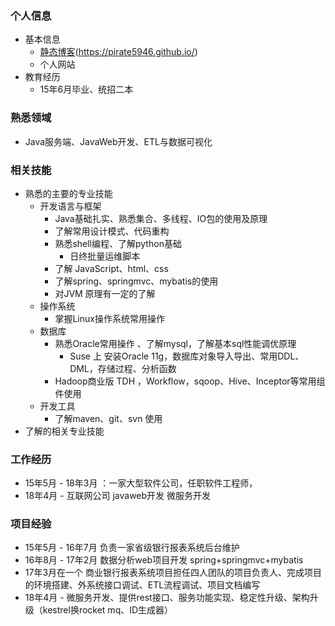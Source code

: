 ### 个人信息
- 基本信息
    - [静态博客](https://pirate5946.github.io/)(https://pirate5946.github.io/)
    - 个人网站
- 教育经历
    - 15年6月毕业、统招二本

### 熟悉领域
- Java服务端、JavaWeb开发、ETL与数据可视化 

### 相关技能
- 熟悉的主要的专业技能
    - 开发语言与框架
        - Java基础扎实、熟悉集合、多线程、IO包的使用及原理
        - 了解常用设计模式、代码重构
        - 熟悉shell编程、了解python基础  
            - 日终批量运维脚本
        - 了解 JavaScript、html、css
        - 了解spring、springmvc、mybatis的使用
        - 对JVM 原理有一定的了解
    - 操作系统
        - 掌握Linux操作系统常用操作
    - 数据库
        - 熟悉Oracle常用操作  、了解mysql，了解基本sql性能调优原理
            - Suse 上 安装Oracle 11g，数据库对象导入导出、常用DDL、DML，存储过程、分析函数
        - Hadoop商业版 TDH ，Workflow，sqoop、Hive、Inceptor等常用组件使用
    - 开发工具
        - 了解maven、git、svn 使用
- 了解的相关专业技能

### 工作经历
- 15年5月 - 18年3月 ：一家大型软件公司，任职软件工程师，
- 18年4月 - 互联网公司 javaweb开发 微服务开发

### 项目经验
- 15年5月 - 16年7月 负责一家省级银行报表系统后台维护
- 16年8月 - 17年2月 数据分析web项目开发 spring+springmvc+mybatis
- 17年3月在一个 商业银行报表系统项目担任四人团队的项目负责人、完成项目的环境搭建、外系统接口调试、ETL流程调试、项目文档编写
- 18年4月 - 微服务开发、提供rest接口、服务功能实现、稳定性升级、架构升级（kestrel换rocket mq、ID生成器）